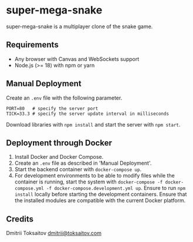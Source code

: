 super-mega-snake
================

super-mega-snake is a multiplayer clone of the snake game.

## Requirements

* Any browser with Canvas and WebSockets support
* Node.js (>= 18) with npm or yarn

## Manual Deployment

Create an `.env` file with the following parameter.

```
PORT=80   # specify the server port
TICK=33.3 # specify the server update interval in milliseconds
```

Download libraries with `npm install` and start the server with `npm start`.

## Deployment through Docker

1. Install Docker and Docker Compose.
2. Create an `.env` file as described in 'Manual Deployment'.
3. Start the backend container with `docker-compose up`.
4. For development environments to be able to modify files while the container is running, start the system with `docker-compose -f docker-compose.yml -f docker-compose.development.yml up`. Ensure to run `npm install` locally before starting the development containers. Ensure that the installed modules are compatible with the current Docker platform.

## Credits

Dmitrii Toksaitov <dmitrii@toksaitov.com>
